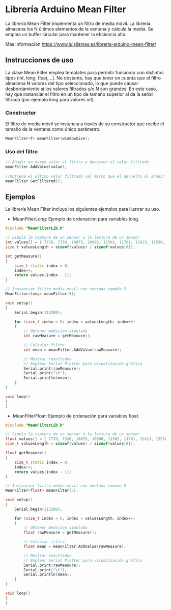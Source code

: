 # Librería Arduino Mean Filter
La librería Mean Filter implementa un filtro de media móvil. La librería almacena los N últimos elementos de la ventana y calcula la media. Se emplea un buffer circular para mantener la eficiencia alta.

Más información https://www.luisllamas.es/libreria-arduino-mean-filter/

## Instrucciones de uso
La clase Mean Filter emplea templates para permitir funcionar con distintos tipos (int, long, float,…). No obstante, hay que tener en cuenta que el filtro almacena N valores del tipo seleccionado, lo que puede causar desbordamiento si los valores filtrados y/o N son grandes. En este caso, hay que instanciar el filtro en un tipo de tamaño superior al de la señal filtrada (por ejemplo long para valores int).

### Constructor
El filtro de media móvil se instancia a través de su constructor que recibe el tamaño de la ventana como único parámetro.
```c++
MeanFilter<T> meanFilter(windowSize);
```

### Uso del filtro
```c++
// Añadir un nuevo valor al filtro y devolver el valor filtrado
meanFilter.AddValue(value);
 
//Obtiene el ultimo valor filtrado (el mismo que el devuelto al añadir el valor al filtro)
meanFilter.GetFiltered();
```


## Ejemplos
La librería Mean Filter incluye los siguientes ejemplos para ilustrar su uso.
* MeanFilterLong: Ejemplo de ordenación para variables long.
```c++
#include "MeanFilterLib.h"

// Simula la captura de un sensor o la lectura de un sensor
int values[] = { 7729, 7330, 10075, 10998, 11502, 11781, 12413, 12530, 14070, 13789, 18186, 14401, 16691, 16654, 17424, 21104, 17230, 20656, 21584, 21297, 19986, 20808, 19455, 24029, 21455, 21350, 19854, 23476, 19349, 16996, 20546, 17187, 15548, 9179, 8586, 7095, 9718, 5148, 4047, 3873, 4398, 2989, 3848, 2916, 1142, 2427, 250, 2995, 1918, 4297, 617, 2715, 1662, 1621, 960, 500, 2114, 2354, 2900, 4878, 8972, 9460, 11283, 16147, 16617, 16778, 18711, 22036, 28432, 29756, 24944, 27199, 27760, 30706, 31671, 32185, 32290, 30470, 32616, 32075, 32210, 28822, 30823, 29632, 29157, 31585, 24133, 23245, 22516, 18513, 18330, 15450, 12685, 11451, 11280, 9116, 7975, 8263, 8203, 4641, 5232, 5724, 4347, 4319, 3045, 1099, 2035, 2411, 1727, 852, 1134, 966, 2838, 6033, 2319, 3294, 3587, 9076, 5194, 6725, 6032, 6444, 10293, 9507, 10881, 11036, 12789, 12813, 14893, 16465, 16336, 16854, 19249, 23126, 21461, 18657, 20474, 24871, 20046, 22832, 21681, 21978, 23053, 20569, 24801, 19045, 20092, 19470, 18446, 18851, 18210, 15078, 16309, 15055, 14427, 15074, 10776, 14319, 14183, 7984, 8344, 7071, 9675, 5985, 3679, 2321, 6757, 3291, 5003, 1401, 1724, 1857, 2605, 803, 2742, 2971, 2306, 3722, 3332, 4427, 5762, 5383, 7692, 8436, 13660, 8018, 9303, 10626, 16171, 14163, 17161, 19214, 21171, 17274, 20616, 18281, 21171, 18220, 19315, 22558, 21393, 22431, 20186, 24619, 21997, 23938, 20029, 20694, 20648, 21173, 20377, 19147, 18578, 16839, 15735, 15907, 18059, 12111, 12178, 11201, 10577, 11160, 8485, 7065, 7852, 5865, 4856, 3955, 6803, 3444, 1616, 717, 3105, 704, 1473, 1948, 4534, 5800, 1757, 1038, 2435, 4677, 8155, 6870, 4611, 5372, 6304, 7868, 10336, 9091 };
size_t valuesLength = sizeof(values) / sizeof(values[0]);

int getMeasure()
{
	size_t static index = 0;
	index++;
	return values[index - 1];
}

// Instanciar filtro media movil con ventana tamaño 5
MeanFilter<long> meanFilter(5);

void setup()
{
	Serial.begin(115200);

	for (size_t index = 0; index < valuesLength; index++)
	{
		// Obtener medicion simulada
		int rawMeasure = getMeasure();

		// Calcular filtro
		int mean = meanFilter.AddValue(rawMeasure);

		// Mostrar resultados
		// Emplear Serial Plotter para visualización gráfica
		Serial.print(rawMeasure);
		Serial.print("\t");
		Serial.println(mean);
	}
}

void loop()
{  
}
```

* MeanFilterFloat: Ejemplo de ordenación para variables float.
```c++
#include "MeanFilterLib.h"

// Simula la captura de un sensor o la lectura de un sensor
float values[] = { 7729, 7330, 10075, 10998, 11502, 11781, 12413, 12530, 14070, 13789, 18186, 14401, 16691, 16654, 17424, 21104, 17230, 20656, 21584, 21297, 19986, 20808, 19455, 24029, 21455, 21350, 19854, 23476, 19349, 16996, 20546, 17187, 15548, 9179, 8586, 7095, 9718, 5148, 4047, 3873, 4398, 2989, 3848, 2916, 1142, 2427, 250, 2995, 1918, 4297, 617, 2715, 1662, 1621, 960, 500, 2114, 2354, 2900, 4878, 8972, 9460, 11283, 16147, 16617, 16778, 18711, 22036, 28432, 29756, 24944, 27199, 27760, 30706, 31671, 32185, 32290, 30470, 32616, 32075, 32210, 28822, 30823, 29632, 29157, 31585, 24133, 23245, 22516, 18513, 18330, 15450, 12685, 11451, 11280, 9116, 7975, 8263, 8203, 4641, 5232, 5724, 4347, 4319, 3045, 1099, 2035, 2411, 1727, 852, 1134, 966, 2838, 6033, 2319, 3294, 3587, 9076, 5194, 6725, 6032, 6444, 10293, 9507, 10881, 11036, 12789, 12813, 14893, 16465, 16336, 16854, 19249, 23126, 21461, 18657, 20474, 24871, 20046, 22832, 21681, 21978, 23053, 20569, 24801, 19045, 20092, 19470, 18446, 18851, 18210, 15078, 16309, 15055, 14427, 15074, 10776, 14319, 14183, 7984, 8344, 7071, 9675, 5985, 3679, 2321, 6757, 3291, 5003, 1401, 1724, 1857, 2605, 803, 2742, 2971, 2306, 3722, 3332, 4427, 5762, 5383, 7692, 8436, 13660, 8018, 9303, 10626, 16171, 14163, 17161, 19214, 21171, 17274, 20616, 18281, 21171, 18220, 19315, 22558, 21393, 22431, 20186, 24619, 21997, 23938, 20029, 20694, 20648, 21173, 20377, 19147, 18578, 16839, 15735, 15907, 18059, 12111, 12178, 11201, 10577, 11160, 8485, 7065, 7852, 5865, 4856, 3955, 6803, 3444, 1616, 717, 3105, 704, 1473, 1948, 4534, 5800, 1757, 1038, 2435, 4677, 8155, 6870, 4611, 5372, 6304, 7868, 10336, 9091 };
size_t valuesLength = sizeof(values) / sizeof(values[0]);

float getMeasure()
{
	size_t static index = 0;
	index++;
	return values[index - 1];
}

// Instanciar filtro media movil con ventana tamaño 5
MeanFilter<float> meanFilter(5);

void setup()
{
	Serial.begin(115200);

	for (size_t index = 0; index < valuesLength; index++)
	{
		// Obtener medicion simulada
		float rawMeasure = getMeasure();

		// Calcular filtro
		float mean = meanFilter.AddValue(rawMeasure);

		// Mostrar resultados
		// Emplear Serial Plotter para visualización gráfica
		Serial.print(rawMeasure);
		Serial.print("\t");
		Serial.println(mean);
	}
}

void loop()
{  
}
```
